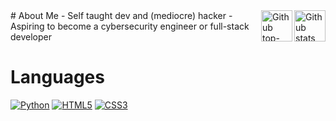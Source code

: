 <img width=50px align="right" src="https://github-readme-stats.vercel.app/api?username=Wh1ppedKreem&include_all_commits=true&show_icons=true&hide_border=true&count_private=true&theme=merko" alt="Github stats card failed to load.">
<img width=50px align="right" src="https://github-readme-stats.vercel.app/api/top-langs/?username=Wh1ppedKreem&show_icons=true&hide_border=true&count_private=true&theme=merko" alt="Github top-langs card failed to load.">
# About Me
- Self taught dev and (mediocre) hacker
- Aspiring to become a cybersecurity engineer or full-stack developer

# Languages
[![Python](https://shields.io/badge/Python-FFD343?logo=python&logoColor=blue&style=for-the-badge)](https://python.org/)
[![HTML5](https://shields.io/badge/HTML-D84924?logo=html5&logoColor=white&style=for-the-badge)](https://html.spec.whatwg.org/multipage/)
[![CSS3](https://shields.io/badge/CSS-2449D8?logo=css3&logoColor=white&style=for-the-badge)](https://www.w3.org/TR/CSS/#css)

<!--
**Wh1ppedKreem/Wh1ppedKreem** is a ✨ _special_ ✨ repository because its `README.md` (this file) appears on your GitHub profile.

